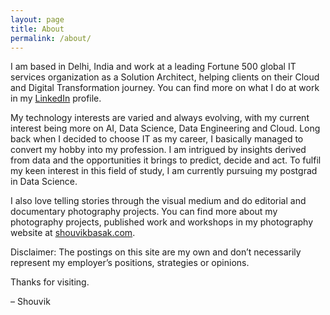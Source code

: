 ```yaml
---
layout: page
title: About
permalink: /about/
---
```


I am based in Delhi, India and work at a leading Fortune 500 global IT services organization as a Solution Architect, helping clients on their Cloud and Digital Transformation journey. You can find more on what I do at work in my [LinkedIn](https://www.linkedin.com/in/shouvikbasak/) profile.

My technology interests are varied and always evolving, with my current interest being more on AI, Data Science, Data Engineering and Cloud. Long back when I decided to choose IT as my career, I basically managed to convert my hobby into my profession. I am intrigued by insights derived from data and the opportunities it brings to predict, decide and act. To fulfil my keen interest in this field of study, I am currently pursuing my postgrad in Data Science.

I also love telling stories through the visual medium and do editorial and documentary photography projects. You can find more about my photography projects, published work and workshops in my photography website at [shouvikbasak.com](https://www.shouvikbasak.com/).

Disclaimer: The postings on this site are my own and don’t necessarily represent my employer’s positions, strategies or opinions.

Thanks for visiting.

– Shouvik
